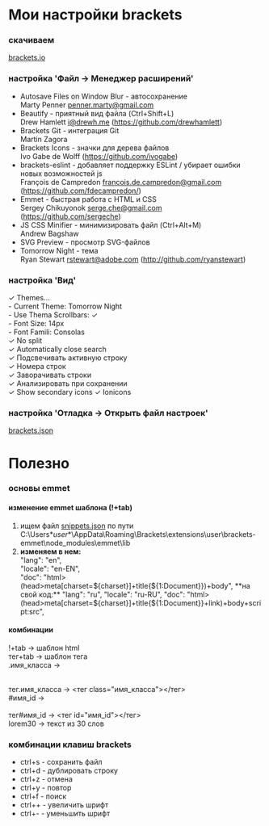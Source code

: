 # Мои настройки brackets  

### скачиваем
[brackets.io](brackets.io)  

### настройка 'Файл -> Менеджер расширений'
+ Autosave Files on Window Blur - автосохранение  
Marty Penner <penner.marty@gmail.com>
+ Beautify - приятный вид файла (Ctrl+Shift+L)  
Drew Hamlett <i@drewh.me> (https://github.com/drewhamlett)
+ Brackets Git - интеграция Git  
Martin Zagora
+ Brackets Icons - значки для дерева файлов  
Ivo Gabe de Wolff (https://github.com/ivogabe)
+ brackets-eslint - добавляет поддержку ESLint / убирает ошибки новых возможностей js  
François de Campredon <francois.de.campredon@gmail.com> (https://github.com/fdecampredon/)
+ Emmet - быстрая работа с HTML и CSS  
Sergey Chikuyonok <serge.che@gmail.com> (https://github.com/sergeche)
+ JS CSS Minifier - минимизировать файл (Ctrl+Alt+M)  
Andrew Bagshaw
+ SVG Preview - просмотр SVG-файлов  
+ Tomorrow Night - тема  
Ryan Stewart <rstewart@adobe.com> (http://github.com/ryanstewart)  

### настройка 'Вид'
✓ Themes...  
  \- Current Theme: Tomorrow Night  
  \- Use Thema Scrollbars: ✓  
  \- Font Size: 14px  
  \- Font Famili: Consolas  
✓ No split  
✓ Automatically close search  
✓ Подсвечивать активную строку  
✓ Номера строк  
✓ Заворачивать строки  
✓ Анализировать при сохранении  
✓ Show secondary icons
✓ Ionicons  

### настройка 'Отладка -> Открыть файл настроек'
[brackets.json](https://github.com/VipBender/JavaScript/blob/master/Brackets/brackets.json)

# Полезно  

### основы emmet  
#### изменение emmet шаблона (!+tab)
1. ищем файл [snippets.json](https://github.com/VipBender/JavaScript/blob/master/Brackets/snippets.json) по пути C:\Users\**user**\AppData\Roaming\Brackets\extensions\user\brackets-emmet\node_modules\emmet\lib
2. **изменяем в нем:**  
"lang": "en",  
"locale": "en-EN",  
"doc": "html>(head>meta[charset=${charset}]+title{${1:Document}})+body",  
**на свой код:**  
"lang": "ru",  
"locale": "ru-RU",  
"doc": "html>(head>meta[charset=${charset}]+title{${1:Document}}+link)+body+script:src",
#### комбинации
!+tab -> шаблон html  
тег+tab -> шаблон тега  
.имя_класса -> <div class="имя_класса"></div>  
тег.имя_класса -> <тег class="имя_класса"></тег>  
#имя_id -> <div id="имя_id"></div>  
тег#имя_id -> <тег id="имя_id"></тег>  
lorem30 -> текст из 30 слов  

### комбинации клавиш brackets  
+ ctrl+s - сохранить файл  
+ ctrl+d - дублировать строку    
+ ctrl+z - отмена  
+ ctrl+y - повтор  
+ ctrl+f - поиск  
+ ctrl++ - увеличить шрифт  
+ ctrl+- - уменьшить шрифт  